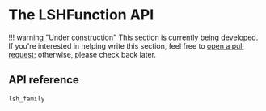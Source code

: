 # The LSHFunction API

!!! warning "Under construction"
    This section is currently being developed. If you're interested in helping write this section, feel free to [open a pull request](https://github.com/kernelmethod/LSH.jl/pulls); otherwise, please check back later.

## API reference

```@docs
lsh_family
```
